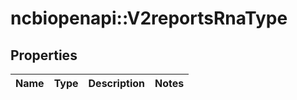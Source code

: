 # ncbiopenapi::V2reportsRnaType


## Properties
Name | Type | Description | Notes
------------ | ------------- | ------------- | -------------


